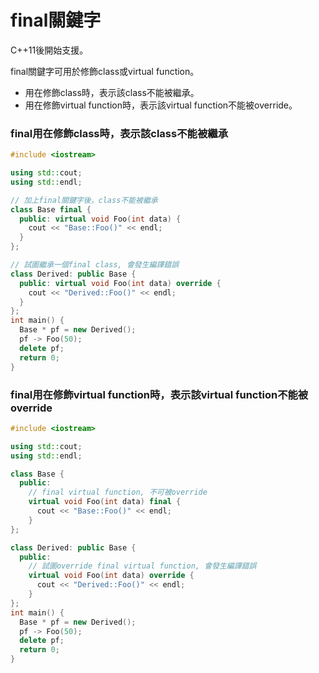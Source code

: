 # final關鍵字

C++11後開始支援。

final關鍵字可用於修飾class或virtual function。

* 用在修飾class時，表示該class不能被繼承。
* 用在修飾virtual function時，表示該virtual function不能被override。

### final用在修飾class時，表示該class不能被繼承

```cpp
#include <iostream>

using std::cout;
using std::endl;

// 加上final關鍵字後，class不能被繼承
class Base final {
  public: virtual void Foo(int data) {
    cout << "Base::Foo()" << endl;
  }
};

// 試圖繼承一個final class, 會發生編譯錯誤 
class Derived: public Base {
  public: virtual void Foo(int data) override {
    cout << "Derived::Foo()" << endl;
  }
};
int main() {
  Base * pf = new Derived();
  pf -> Foo(50);
  delete pf;
  return 0;
}
```

### final用在修飾virtual function時，表示該virtual function不能被override

```cpp
#include <iostream>

using std::cout;
using std::endl;

class Base {
  public:
    // final virtual function, 不可被override
    virtual void Foo(int data) final {
      cout << "Base::Foo()" << endl;
    }
};

class Derived: public Base {
  public:
    // 試圖override final virtual function, 會發生編譯錯誤 
    virtual void Foo(int data) override {
      cout << "Derived::Foo()" << endl;
    }
};
int main() {
  Base * pf = new Derived();
  pf -> Foo(50);
  delete pf;
  return 0;
}
```

